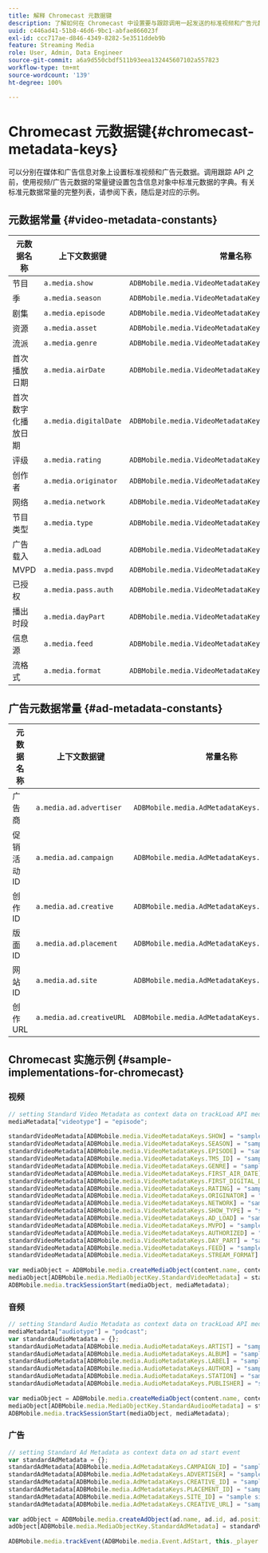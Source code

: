 ```yaml
---
title: 解释 Chromecast 元数据键
description: 了解如何在 Chromecast 中设置要与跟踪调用一起发送的标准视频和广告元数据。
uuid: c446ad41-51b8-46d6-9bc1-abfae866023f
exl-id: ccc717ae-d846-4349-8282-5e3511ddeb9b
feature: Streaming Media
role: User, Admin, Data Engineer
source-git-commit: a6a9d550cbdf511b93eea132445607102a557823
workflow-type: tm+mt
source-wordcount: '139'
ht-degree: 100%

---
```


# Chromecast 元数据键{#chromecast-metadata-keys}

可以分别在媒体和广告信息对象上设置标准视频和广告元数据。调用跟踪 API 之前，使用视频/广告元数据的常量键设置包含信息对象中标准元数据的字典。有关标准元数据常量的完整列表，请参阅下表，随后是对应的示例。

## 元数据常量 {#video-metadata-constants}

| 元数据名称 | 上下文数据键 | 常量名称 |
| --- | --- | --- |
| 节目 | `a.media.show` | `ADBMobile.media.VideoMetadataKeys.SHOW` |
| 季 | `a.media.season` | `ADBMobile.media.VideoMetadataKeys.SEASON` |
| 剧集 | `a.media.episode` | `ADBMobile.media.VideoMetadataKeys.EPISODE` |
| 资源 | `a.media.asset` | `ADBMobile.media.VideoMetadataKeys.TMS_ID` |
| 流派 | `a.media.genre` | `ADBMobile.media.VideoMetadataKeys.GENRE` |
| 首次播放日期 | `a.media.airDate` | `ADBMobile.media.VideoMetadataKeys.FIRST_AIR_DATE` |
| 首次数字化播放日期 | `a.media.digitalDate` | `ADBMobile.media.VideoMetadataKeys.FIRST_DIGITAL_DATE` |
| 评级 | `a.media.rating` | `ADBMobile.media.VideoMetadataKeys.RATING` |
| 创作者 | `a.media.originator` | `ADBMobile.media.VideoMetadataKeys.ORIGINATOR` |
| 网络 | `a.media.network` | `ADBMobile.media.VideoMetadataKeys.NETWORK` |
| 节目类型 | `a.media.type` | `ADBMobile.media.VideoMetadataKeys.SHOW_TYPE` |
| 广告载入 | `a.media.adLoad` | `ADBMobile.media.VideoMetadataKeys.AD_LOAD` |
| MVPD | `a.media.pass.mvpd` | `ADBMobile.media.VideoMetadataKeys.MVPD` |
| 已授权 | `a.media.pass.auth` | `ADBMobile.media.VideoMetadataKeys.AUTHORIZED` |
| 播出时段 | `a.media.dayPart` | `ADBMobile.media.VideoMetadataKeys.DAY_PART` |
| 信息源 | `a.media.feed` | `ADBMobile.media.VideoMetadataKeys.FEED` |
| 流格式 | `a.media.format` | `ADBMobile.media.VideoMetadataKeys.STREAM_FORMAT` |

## 广告元数据常量 {#ad-metadata-constants}

| 元数据名称 | 上下文数据键 | 常量名称 |
| --- | --- | --- |
| 广告商 | `a.media.ad.advertiser` | `ADBMobile.media.AdMetadataKeys.ADVERTISER` |
| 促销活动 ID | `a.media.ad.campaign` | `ADBMobile.media.AdMetadataKeys.CAMPAIGN_ID` |
| 创作 ID | `a.media.ad.creative` | `ADBMobile.media.AdMetadataKeys.CREATIVE_ID` |
| 版面 ID | `a.media.ad.placement` | `ADBMobile.media.AdMetadataKeys.PLACEMENT_ID` |
| 网站 ID | `a.media.ad.site` | `ADBMobile.media.AdMetadataKeys.SITE_ID` |
| 创作 URL | `a.media.ad.creativeURL` | `ADBMobile.media.AdMetadataKeys.CREATIVE_URL` |

## Chromecast 实施示例 {#sample-implementations-for-chromecast}

### 视频

```js
// setting Standard Video Metadata as context data on trackLoad API mediaContextData = { } 
mediaMetadata["videotype"] = "episode"; 
 
standardVideoMetadata[ADBMobile.media.VideoMetadataKeys.SHOW] = "sample show"; 
standardVideoMetadata[ADBMobile.media.VideoMetadataKeys.SEASON] = "sample season"; 
standardVideoMetadata[ADBMobile.media.VideoMetadataKeys.EPISODE] = "sample episode"; 
standardVideoMetadata[ADBMobile.media.VideoMetadataKeys.TMS_ID] = "sample tms_id"; 
standardVideoMetadata[ADBMobile.media.VideoMetadataKeys.GENRE] = "sample genre"; 
standardVideoMetadata[ADBMobile.media.VideoMetadataKeys.FIRST_AIR_DATE] = "sample first_air_date"; 
standardVideoMetadata[ADBMobile.media.VideoMetadataKeys.FIRST_DIGITAL_DATE] = "sample first_digital_date"; 
standardVideoMetadata[ADBMobile.media.VideoMetadataKeys.RATING] = "sample rating"; 
standardVideoMetadata[ADBMobile.media.VideoMetadataKeys.ORIGINATOR] = "sample originator"; 
standardVideoMetadata[ADBMobile.media.VideoMetadataKeys.NETWORK] = "sample network"; 
standardVideoMetadata[ADBMobile.media.VideoMetadataKeys.SHOW_TYPE] = "sample show type"; 
standardVideoMetadata[ADBMobile.media.VideoMetadataKeys.AD_LOAD] = "sample ad load"; 
standardVideoMetadata[ADBMobile.media.VideoMetadataKeys.MVPD] = "sample mvpd"; 
standardVideoMetadata[ADBMobile.media.VideoMetadataKeys.AUTHORIZED] = "sample authorized"; 
standardVideoMetadata[ADBMobile.media.VideoMetadataKeys.DAY_PART] = "sample day_part"; 
standardVideoMetadata[ADBMobile.media.VideoMetadataKeys.FEED] = "sample feed"; 
standardVideoMetadata[ADBMobile.media.VideoMetadataKeys.STREAM_FORMAT] = "sample format"; 
 
var mediaObject = ADBMobile.media.createMediaObject(content.name, content.id, content.length, content.streamType); 
mediaObject[ADBMobile.media.MediaObjectKey.StandardVideoMetadata] = standardVideoMetadata; 
ADBMobile.media.trackSessionStart(mediaObject, mediaMetadata); 
```

### 音频

```js
// setting Standard Audio Metadata as context data on trackLoad API mediaContextData = { } 
mediaMetadata["audiotype"] = "podcast"; 
var standardAudioMetadata = {}; 
standardAudioMetadata[ADBMobile.media.AudioMetadataKeys.ARTIST] = "sample artist"; 
standardAudioMetadata[ADBMobile.media.AudioMetadataKeys.ALBUM] = "sample album" ; 
standardAudioMetadata[ADBMobile.media.AudioMetadataKeys.LABEL] = "sample label"; 
standardAudioMetadata[ADBMobile.media.AudioMetadataKeys.AUTHOR] = "sample author" ; 
standardAudioMetadata[ADBMobile.media.AudioMetadataKeys.STATION] = "sample station " ; 
standardAudioMetadata[ADBMobile.media.AudioMetadataKeys.PUBLISHER] = "sample publisher"; 
 
var mediaObject = ADBMobile.media.createMediaObject(content.name, content.id, content.length, content.streamType, content.mediaType); 
mediaObject[ADBMobile.media.MediaObjectKey.StandardAudiooMetadata] = standardAudiooMetadata; 
ADBMobile.media.trackSessionStart(mediaObject, mediaMetadata); 
```

### 广告

```js
// setting Standard Ad Metadata as context data on ad start event 
var standardAdMetadata = {}; 
standardAdMetadata[ADBMobile.media.AdMetadataKeys.CAMPAIGN_ID] = "sample campaign"; 
standardAdMetadata[ADBMobile.media.AdMetadataKeys.ADVERTISER] = "sample advertiser" ; 
standardAdMetadata[ADBMobile.media.AdMetadataKeys.CREATIVE_ID] = "sample creativeid"; 
standardAdMetadata[ADBMobile.media.AdMetadataKeys.PLACEMENT_ID] = "sample placement id" ; 
standardAdMetadata[ADBMobile.media.AdMetadataKeys.SITE_ID] = "sample site id" ; 
standardAdMetadata[ADBMobile.media.AdMetadataKeys.CREATIVE_URL] = "sample creative url"; 
 
var adObject = ADBMobile.media.createAdObject(ad.name, ad.id, ad.position, ad.length); 
adObject[ADBMobile.media.MediaObjectKey.StandardAdMetadata] = standardVideoMetadata; 
 
ADBMobile.media.trackEvent(ADBMobile.media.Event.AdStart, this._player.getAdInfo(), adContextData);
```
